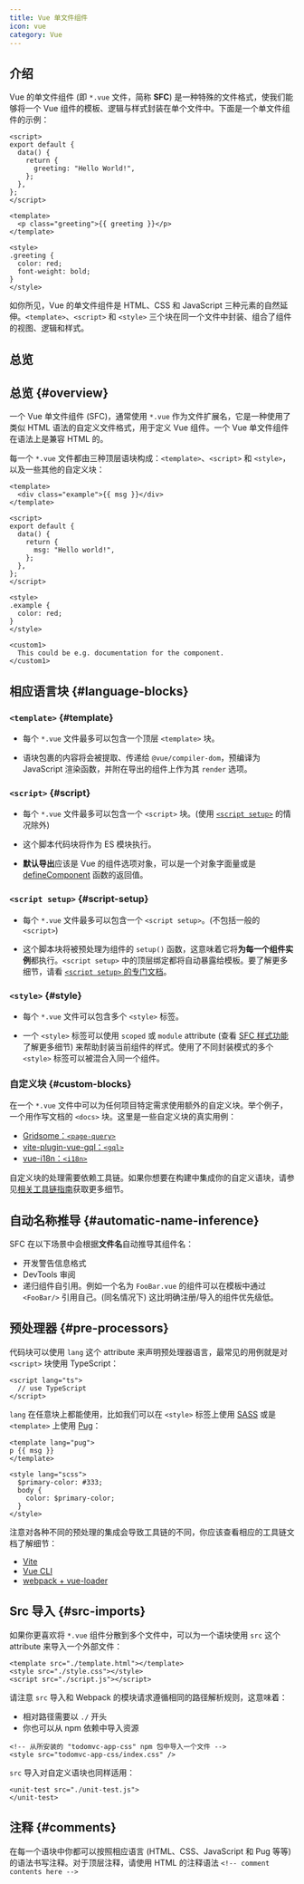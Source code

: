 ```yaml
---
title: Vue 单文件组件
icon: vue
category: Vue
---
```


## 介绍

Vue 的单文件组件 (即 `*.vue` 文件，简称 **SFC**) 是一种特殊的文件格式，使我们能够将一个 Vue 组件的模板、逻辑与样式封装在单个文件中。下面是一个单文件组件的示例：

```vue
<script>
export default {
  data() {
    return {
      greeting: "Hello World!",
    };
  },
};
</script>

<template>
  <p class="greeting">{{ greeting }}</p>
</template>

<style>
.greeting {
  color: red;
  font-weight: bold;
}
</style>
```

如你所见，Vue 的单文件组件是 HTML、CSS 和 JavaScript 三种元素的自然延伸。`<template>`、`<script>` 和 `<style>` 三个块在同一个文件中封装、组合了组件的视图、逻辑和样式。

## 总览

## 总览 {#overview}

一个 Vue 单文件组件 (SFC)，通常使用 `*.vue` 作为文件扩展名，它是一种使用了类似 HTML 语法的自定义文件格式，用于定义 Vue 组件。一个 Vue 单文件组件在语法上是兼容 HTML 的。

每一个 `*.vue` 文件都由三种顶层语块构成：`<template>`、`<script>` 和 `<style>`，以及一些其他的自定义块：

```vue
<template>
  <div class="example">{{ msg }}</div>
</template>

<script>
export default {
  data() {
    return {
      msg: "Hello world!",
    };
  },
};
</script>

<style>
.example {
  color: red;
}
</style>

<custom1>
  This could be e.g. documentation for the component.
</custom1>
```

## 相应语言块 {#language-blocks}

### `<template>` {#template}

- 每个 `*.vue` 文件最多可以包含一个顶层 `<template>` 块。

- 语块包裹的内容将会被提取、传递给 `@vue/compiler-dom`，预编译为 JavaScript 渲染函数，并附在导出的组件上作为其 `render` 选项。

### `<script>` {#script}

- 每个 `*.vue` 文件最多可以包含一个 `<script>` 块。(使用 [`<script setup>`](/api/sfc-script-setup.html) 的情况除外)

- 这个脚本代码块将作为 ES 模块执行。

- **默认导出**应该是 Vue 的组件选项对象，可以是一个对象字面量或是 [defineComponent](/api/general.html#definecomponent) 函数的返回值。

### `<script setup>` {#script-setup}

- 每个 `*.vue` 文件最多可以包含一个 `<script setup>`。(不包括一般的 `<script>`)

- 这个脚本块将被预处理为组件的 `setup()` 函数，这意味着它将**为每一个组件实例**都执行。`<script setup>` 中的顶层绑定都将自动暴露给模板。要了解更多细节，请看 [`<script setup>` 的专门文档](/api/sfc-script-setup)。

### `<style>` {#style}

- 每个 `*.vue` 文件可以包含多个 `<style>` 标签。

- 一个 `<style>` 标签可以使用 `scoped` 或 `module` attribute (查看 [SFC 样式功能](/api/sfc-css-features)了解更多细节) 来帮助封装当前组件的样式。使用了不同封装模式的多个 `<style>` 标签可以被混合入同一个组件。

### 自定义块 {#custom-blocks}

在一个 `*.vue` 文件中可以为任何项目特定需求使用额外的自定义块。举个例子，一个用作写文档的 `<docs>` 块。这里是一些自定义块的真实用例：

- [Gridsome：`<page-query>`](https://gridsome.org/docs/querying-data/)
- [vite-plugin-vue-gql：`<gql>`](https://github.com/wheatjs/vite-plugin-vue-gql)
- [vue-i18n：`<i18n>`](https://github.com/intlify/bundle-tools/tree/main/packages/vite-plugin-vue-i18n#i18n-custom-block)

自定义块的处理需要依赖工具链。如果你想要在构建中集成你的自定义语块，请参见[相关工具链指南](/guide/scaling-up/tooling.html#sfc-custom-block-integrations)获取更多细节。

## 自动名称推导 {#automatic-name-inference}

SFC 在以下场景中会根据**文件名**自动推导其组件名：

- 开发警告信息格式
- DevTools 审阅
- 递归组件自引用。例如一个名为 `FooBar.vue` 的组件可以在模板中通过 `<FooBar/>` 引用自己。(同名情况下) 这比明确注册/导入的组件优先级低。

## 预处理器 {#pre-processors}

代码块可以使用 `lang` 这个 attribute 来声明预处理器语言，最常见的用例就是对 `<script>` 块使用 TypeScript：

```vue-html
<script lang="ts">
  // use TypeScript
</script>
```

`lang` 在任意块上都能使用，比如我们可以在 `<style>` 标签上使用 [SASS](https://sass-lang.com/) 或是 `<template>` 上使用 [Pug](https://pugjs.org/api/getting-started.html)：

```vue-html
<template lang="pug">
p {{ msg }}
</template>

<style lang="scss">
  $primary-color: #333;
  body {
    color: $primary-color;
  }
</style>
```

注意对各种不同的预处理的集成会导致工具链的不同，你应该查看相应的工具链文档了解细节：

- [Vite](https://vitejs.dev/guide/features.html#css-pre-processors)
- [Vue CLI](https://cli.vuejs.org/guide/css.html#pre-processors)
- [webpack + vue-loader](https://vue-loader.vuejs.org/guide/pre-processors.html#using-pre-processors)

## Src 导入 {#src-imports}

如果你更喜欢将 `*.vue` 组件分散到多个文件中，可以为一个语块使用 `src` 这个 attribute 来导入一个外部文件：

```vue
<template src="./template.html"></template>
<style src="./style.css"></style>
<script src="./script.js"></script>
```

请注意 `src` 导入和 Webpack 的模块请求遵循相同的路径解析规则，这意味着：

- 相对路径需要以 `./` 开头
- 你也可以从 npm 依赖中导入资源

```vue
<!-- 从所安装的 "todomvc-app-css" npm 包中导入一个文件 -->
<style src="todomvc-app-css/index.css" />
```

`src` 导入对自定义语块也同样适用：

```vue
<unit-test src="./unit-test.js">
</unit-test>
```

## 注释 {#comments}

在每一个语块中你都可以按照相应语言 (HTML、CSS、JavaScript 和 Pug 等等) 的语法书写注释。对于顶层注释，请使用 HTML 的注释语法 `<!-- comment contents here -->`
